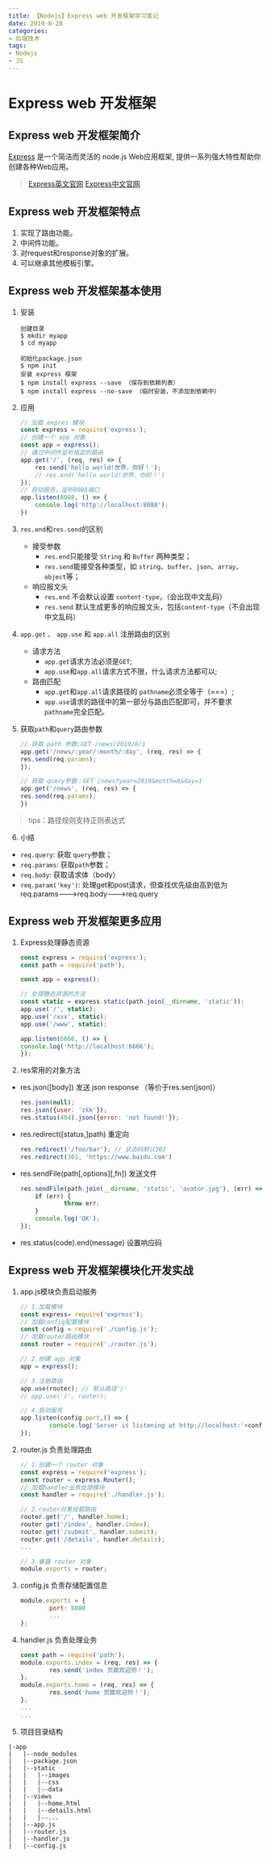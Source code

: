 ```yaml
---
title: 【Nodejs】Express web 开发框架学习笔记
date: 2019-8-28
categories: 
- 后端技术
tags: 
- Nodejs
- JS
---
```

# Express web 开发框架
## Express web 开发框架简介
[Express](http://expressjs.com) 是一个简洁而灵活的 node.js Web应用框架, 提供一系列强大特性帮助你创建各种Web应用。
> [Express英文官网](http://www.expressjs.com.cn)
> [Express中文官网](http://expressjs.com)

## Express web 开发框架特点
1. 实现了路由功能。
2. 中间件功能。
3. 对request和response对象的扩展。
4. 可以继承其他模板引擎。

## Express web 开发框架基本使用
1. 安装
	```
	创建目录
	$ mkdir myapp
	$ cd myapp

	初始化package.json
	$ npm init
	安装 express 框架
	$ npm install express --save （保存到依赖列表）
	$ npm install express --no-save （临时安装，不添加到依赖中）
	```
2. 应用
	```js
	// 加载 expres 模块
	const express = require('express');
	// 创建一个 app 对象
	const app = express();
	// 通过中间件监听指定的路由
	app.get('/', (req, res) => {
		res.send('hello world!世界，你好！');
		// res.end('hello world!世界，你好！')
	});
	// 启动服务，监听8088端口
	app.listen(8088, () => {
		console.log('http://localhost:8088');
	})
	```
	
3. `res.end`和`res.send`的区别
	+ 接受参数
		- `res.end`只能接受 `String` 和 `Buffer` 两种类型；
		- `res.send`能接受各种类型，如 `string`、`buffer`、`json`、`array`、`object`等；
	+ 响应报文头
		- `res.end` 不会默认设置 `content-type`，（会出现中文乱码）
		- `res.send` 默认生成更多的响应报文头，包括`content-type`（不会出现中文乱码）
		
4. `app.get` 、 `app.use` 和 `app.all` 注册路由的区别
	+ 请求方法
		- `app.get`请求方法必须是`GET`;
		- `app.use`和`app.all`请求方式不限，什么请求方法都可以;
	+ 路由匹配
		- `app.get`和`app.all`请求路径的 `pathname`必须全等于（===）;
		- `app.use`请求的路径中的第一部分与路由匹配即可，并不要求 `pathname`完全匹配。

5. 获取`path`和`query`路由参数
	```js
	// 获取 path 参数;GET /news/2019/8/1
	app.get('/news/:year/:month/:day', (req, res) => {
	res.send(req.params);
	});
	
	// 获取 query参数；GET /news?year=2019&month=8&day=1
	app.get('/news', (req, res) => {
	res.send(req.params);
	})
	```
> tips：路径规则支持正则表达式
6. 小结
+ `req.query`: 获取 `query`参数；
+ `req.params`: 获取`path`参数；
+ `req.body`: 获取请求体（body）
+ `req.param('key')`: 处理get和post请求，但查找优先级由高到低为req.params--->req.body--->req.query

## Express web 开发框架更多应用
1. Express处理静态资源
	```js
	const express = require('express');
	const path = require('path');

	const app = express();

	// 处理静态资源的方法
	const static = express.static(path.join(__dirname, 'static'));
	app.use('/', static);
	app.use('/xxx', static);
	app.use('/www', static);

	app.listen(6666, () => {
	console.log('http://localhost:6666');
	});
	```
2. res常用的对象方法
+ res.json([body]) 发送 json response （等价于res.sen(json)）
	```js
	res.json(null);
	res.json({user: 'zkk'});
	res.status(404).json({error: 'not found!'});
	```
+ res.redirect([status,]path) 重定向
	```js
	res.redirect('/foo/bar'); // 状态码默认302
	res.redirect(301, 'https://www.baidu.com')
	````
+ res.sendFile(path[,options][,fn]) 发送文件
	```js
	res.sendFile(path.join(__dirname, 'static', 'avator.jpg'), (err) => {
		if (err) {
				throw err;
		}
		console.log('OK');
	});
	```
+ res.status(code).end(message) 设置响应码

## Express web 开发框架模块化开发实战
1. app.js模块负责启动服务
	```js
	// 1.加载模块
	const express= require('express');
	// 加载config配置模块
	const config = require('./config.js');
	// 加载router路由模块
	const router = require('./router.js');

	// 2.创建 app 对象
	app = express();

	// 3.注册路由
	app.use(router); // 默认路径'/'
	// app.use('/', router);

	// 4.启动服务
	app.listen(config.port,() => {
			console.log('Server is listening at http://localhost:'+config.port);
	});
	```
2. router.js 负责处理路由
	```js
	// 1.创建一个 router 对象
	const express = require('express');
	const router = express.Router();
	// 加载handler业务处理模块
	const handler = require('./handler.js');

	// 2.router对象挂载路由
	router.get('/', handler.home);
	router.get('/index', handler.index);
	router.get('/submit', handler.submit);
	router.get('/details', handler.details);
	...

	// 3.暴露 router 对象
	module.exports = router;
	```
3. config.js 负责存储配置信息
	```js
	module.exports = {
			port: 8080
			...
	};
	```
4. handler.js 负责处理业务
	```js
	const path = require('path');
	module.exports.index = (req, res) => {
			res.send('index 页面欢迎你！');
	};
	module.exports.home = (req, res) => {
			res.send('home 页面欢迎你！');
	};
	...
	...
	```
5. 项目目录结构
```
|-app
|	|--node_modules
|	|--package.json
|	|--static
|	|	|--images
|	|	|--css
|	|	|--data
|	|--views
|	|	|--home.html
|	|	|--details.html
|	|	|--...
|	|--app.js
|	|--router.js
|	|--handler.js
|	|--config.js
```